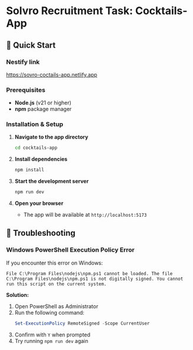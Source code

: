 # Solvro Recruitment Task: Cocktails-App 

## 🚀 Quick Start

### Nestify link
   https://sovro-coctails-app.netlify.app

### Prerequisites
- **Node.js** (v21 or higher)
- **npm** package manager

### Installation & Setup
1. **Navigate to the app directory**
   ```bash
   cd cocktails-app
   ```

2. **Install dependencies**
   ```bash
   npm install
   ```

3. **Start the development server**
   ```bash
   npm run dev
   ```

4. **Open your browser**
   - The app will be available at `http://localhost:5173`

## 🐛 Troubleshooting

### Windows PowerShell Execution Policy Error
If you encounter this error on Windows:
```
File C:\Program Files\nodejs\npm.ps1 cannot be loaded. The file C:\Program Files\nodejs\npm.ps1 is not digitally signed. You cannot run this script on the current system.
```

**Solution:**
1. Open PowerShell as Administrator
2. Run the following command:
   ```powershell
   Set-ExecutionPolicy RemoteSigned -Scope CurrentUser
   ```
3. Confirm with `Y` when prompted
4. Try running `npm run dev` again

